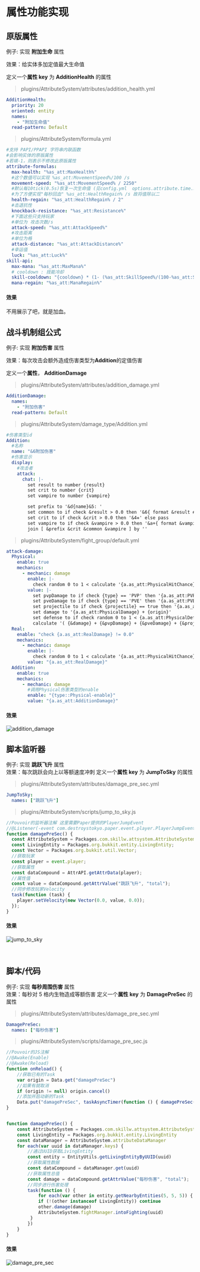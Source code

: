 # 属性功能实现

## 原版属性

例子:
实现 **附加生命** 属性

效果：给实体多加定值最大生命值

定义一个**属性 key** 为 **AdditionHealth** 的属性

> plugins/AttributeSystem/attributes/addition_health.yml

```yaml
AdditionHealth:
  priority: 20
  oriented: entity
  names:
    - "附加生命值"
  read-pattern: Default
```

> plugins/AttributeSystem/formula.yml

```yaml
#支持 PAPI/PPAPI 字符串内联函数
#会影响实体的原版属性
#若填-1，则表示不修改此原版属性
attribute-formulas:
  max-health: "%as_att:MaxHealth%"
  #这个数值可以实现 %as_att:MovementSpeed%/100 /s
  movement-speed: "%as_att:MovementSpeed% / 2250"
  #默认每10tick(0.5s)恢复一次生命值 (见config.yml  options.attribute.time.health-regain)
  #为了方便实现"每秒回血" %as_att:HealthRegain% /s 故将值除以二
  health-regain: "%as_att:HealthRegain% / 2"
  #击退抗性
  knockback-resistance: "%as_att:Resistance%"
  #下面这些只支持玩家
  #单位为 攻击次数/s
  attack-speed: "%as_att:AttackSpeed%"
  #攻击距离
  #单位为格
  attack-distance: "%as_att:AttackDistance%"
  #幸运值
  luck: "%as_att:Luck%"
skill-api:
  max-mana: "%as_att:MaxMana%"
  # cooldown : 技能冷却
  skill-cooldown: "{cooldown} * (1- (%as_att:SkillSpeed%/(100-%as_att:SkillSpeed%)))"
  mana-regain: "%as_att:ManaRegain%"
```

#### 效果

不用展示了吧，就是加血。

## 战斗机制组公式

例子:
实现 **附加伤害** 属性

效果：每次攻击会额外造成伤害类型为**Addition**的定值伤害

定义一个**属性**， **AdditionDamage**

> plugins/AttributeSystem/attributes/addition_damage.yml

```yaml
AdditionDamage:
  names:
    - "附加伤害"
  read-pattern: Default
```

> plugins/AttributeSystem/damage_type/Addition.yml

```yaml
#伤害类型id
Addition:
  #名称
  name: "&6附加伤害"
  #伤害显示
  display:
    #攻击者
    attack:
      chat: |-
        set result to number {result}
        set crit to number {crit}
        set vampire to number {vampire}

        set prefix to '&d{name}&5: '
        set common to if check &result > 0.0 then '&6{ format &result #.## }' else '&7&lMISS'
        set crit to if check &crit > 0.0 then '&4✵' else pass
        set vampire to if check &vampire > 0.0 then '&a+{ format &vampire #.## }' else pass
        join [ &prefix &crit &common &vampire ] by ''
```

> plugins/AttributeSystem/fight_group/default.yml

```yaml
attack-damage:
  Physical:
    enable: true
    mechanics:
      - mechanic: damage
        enable: |-
          check random 0 to 1 < calculate '{a.as_att:PhysicalHitChance}-{d.as_att:PhysicalDodgeChance}'
        value: |-
          set pvpDamage to if check {type} == 'PVP' then '{a.as_att:PVPDamage} - {d.as_att:PVPDefense}' else pass
          set pveDamage to if check {type} == 'PVE' then '{a.as_att:PVEDamage} - {d.as_att:PVEDefense}' else pass
          set projectile to if check {projectile} == true then '{a.as_att:ProjectileDamage} - {d.as_att:ProjectileDefense}' else pass
          set damage to '{a.as_att:PhysicalDamage} + {origin}'
          set defense to if check random 0 to 1 < {a.as_att:PhysicalDefenseIgnore} then 0 else '{d.as_att:PhysicalDefense} - {a.as_att:PhysicalPenetration}'
          calculate '( {&damage} + {&pvpDamage} + {&pveDamage} + {&projectile} - {&defense} ) * {force}'
  Real:
    enable: "check {a.as_att:RealDamage} != 0.0"
    mechanics:
      - mechanic: damage
        enable: |-
          check random 0 to 1 < calculate '{a.as_att:PhysicalHitChance}-{d.as_att:PhysicalDodgeChance}'
        value: "{a.as_att:RealDamage}"
  Addition:
    enable: true
    mechanics:
      - mechanic: damage
        #调用Physical伤害类型的enable
        enable: "{type::Physical-enable}"
        value: "{a.as_att:AdditionDamage}"
```

#### 效果

![addition_damage](./images/addition_damage.gif)
<br/>

## 脚本监听器

例子:
实现 **跳跃飞升** 属性  
效果：每次跳跃会向上以等额速度冲刺
定义一个**属性 key** 为 **JumpToSky** 的属性

> plugins/AttributeSystem/attributes/damage_pre_sec.yml

```yaml
JumpToSky:
  names: ["跳跃飞升"]
```

> plugins/AttributeSystem/scripts/jump_to_sky.js

```javascript
//Pouvoir的监听器注解 这里需要Paper提供的PlayerJumpEvent
//@Listener(-event com.destroystokyo.paper.event.player.PlayerJumpEvent)
function damagePreSec() {
  const AttributeSystem = Packages.com.skillw.attsystem.AttributeSystem;
  const LivingEntity = Packages.org.bukkit.entity.LivingEntity;
  const Vector = Packages.org.bukkit.util.Vector;
  //获取玩家
  const player = event.player;
  //获取属性
  const dataCompound = AttrAPI.getAttrData(player);
  //属性值
  const value = dataCompound.getAttrValue("跳跃飞升", "total");
  //同步修改玩家Velocity
  task(function (task) {
    player.setVelocity(new Vector(0.0, value, 0.0));
  });
}
```

#### 效果

![jump_to_sky](./images/fly_to_sky.gif)

<br/>

## 脚本/代码

例子:
实现 **每秒周围伤害** 属性  
效果：每秒对 5 格内生物造成等额伤害
定义一个**属性 key** 为 **DamagePreSec** 的属性

> plugins/AttributeSystem/attributes/damage_pre_sec.yml

```yaml
DamagePreSec:
  names: ["每秒伤害"]
```

> plugins/AttributeSystem/scripts/damage_pre_sec.js

```javascript
//Pouvoir的JS注解
//@Awake(Enable)
//@Awake(Reload)
function onReload() {
    //获取已有的Task
    var origin = Data.get("damagePreSec")
    //如果有就取消
    if (origin != null) origin.cancel()
    //添加并启动新的Task
    Data.put("damagePreSec", taskAsyncTimer(function () { damagePreSec() }, 0, 20))
}


function damagePreSec() {
    const AttributeSystem = Packages.com.skillw.attsystem.AttributeSystem
    const LivingEntity = Packages.org.bukkit.entity.LivingEntity
    const dataManager = AttributeSystem.attributeDataManager
    for each(var uuid in dataManager.keys) {
        //通过UUID获取LivingEntity
        const entity = EntityUtils.getLivingEntityByUUID(uuid)
        //获取属性数据
        const dataCompound = dataManager.get(uuid)
        //获取属性总值
        const damage = dataCompound.getAttrValue("每秒伤害", "total");
        //同步进行伤害处理
        task(function () {
            for each(var other in entity.getNearbyEntities(5, 5, 5)) {
            if (!(other instanceof LivingEntity)) continue
            other.damage(damage)
            AttributeSystem.fightManager.intoFighting(uuid)
         }
        })
    }
}

```

#### 效果

![damage_pre_sec](./images/damagePreSec%20.gif)
